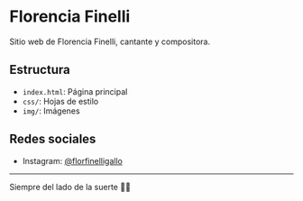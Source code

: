 # Florencia Finelli

Sitio web de Florencia Finelli, cantante y compositora.

## Estructura
- `index.html`: Página principal
- `css/`: Hojas de estilo
- `img/`: Imágenes

## Redes sociales
- Instagram: [@florfinelligallo](https://www.instagram.com/florfinelligallo/)

---

Siempre del lado de la suerte 💐🔪
